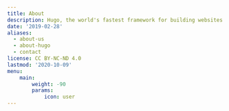 ```yaml
---
title: About
description: Hugo, the world's fastest framework for building websites
date: '2019-02-28'
aliases:
  - about-us
  - about-hugo
  - contact
license: CC BY-NC-ND 4.0
lastmod: '2020-10-09'
menu:
    main: 
        weight: -90
        params:
            icon: user
---
```



